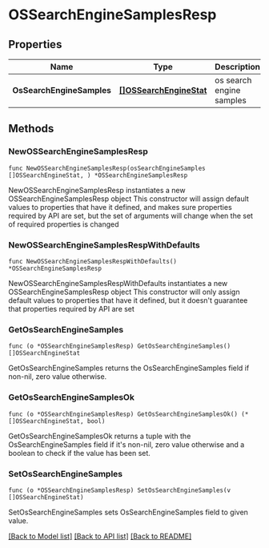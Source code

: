 # OSSearchEngineSamplesResp

## Properties

Name | Type | Description | Notes
------------ | ------------- | ------------- | -------------
**OsSearchEngineSamples** | [**[]OSSearchEngineStat**](OSSearchEngineStat.md) | os search engine samples | 

## Methods

### NewOSSearchEngineSamplesResp

`func NewOSSearchEngineSamplesResp(osSearchEngineSamples []OSSearchEngineStat, ) *OSSearchEngineSamplesResp`

NewOSSearchEngineSamplesResp instantiates a new OSSearchEngineSamplesResp object
This constructor will assign default values to properties that have it defined,
and makes sure properties required by API are set, but the set of arguments
will change when the set of required properties is changed

### NewOSSearchEngineSamplesRespWithDefaults

`func NewOSSearchEngineSamplesRespWithDefaults() *OSSearchEngineSamplesResp`

NewOSSearchEngineSamplesRespWithDefaults instantiates a new OSSearchEngineSamplesResp object
This constructor will only assign default values to properties that have it defined,
but it doesn't guarantee that properties required by API are set

### GetOsSearchEngineSamples

`func (o *OSSearchEngineSamplesResp) GetOsSearchEngineSamples() []OSSearchEngineStat`

GetOsSearchEngineSamples returns the OsSearchEngineSamples field if non-nil, zero value otherwise.

### GetOsSearchEngineSamplesOk

`func (o *OSSearchEngineSamplesResp) GetOsSearchEngineSamplesOk() (*[]OSSearchEngineStat, bool)`

GetOsSearchEngineSamplesOk returns a tuple with the OsSearchEngineSamples field if it's non-nil, zero value otherwise
and a boolean to check if the value has been set.

### SetOsSearchEngineSamples

`func (o *OSSearchEngineSamplesResp) SetOsSearchEngineSamples(v []OSSearchEngineStat)`

SetOsSearchEngineSamples sets OsSearchEngineSamples field to given value.



[[Back to Model list]](../README.md#documentation-for-models) [[Back to API list]](../README.md#documentation-for-api-endpoints) [[Back to README]](../README.md)


